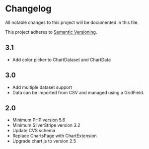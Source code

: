 # Changelog

All notable changes to this project will be documented in this file.

This project adheres to [Semantic Versioning](http://semver.org/).

## 3.1

* Add color picker to ChartDataset and ChartData

## 3.0

* Add multiple dataset support
* Data can be imported from CSV and managed using a GridField.

## 2.0

* Minimum PHP version 5.6
* Minimum SilverStripe version 3.2
* Update CVS schema
* Replace ChartsPage with ChartExtension
* Upgrade chart.js to version 2.5
